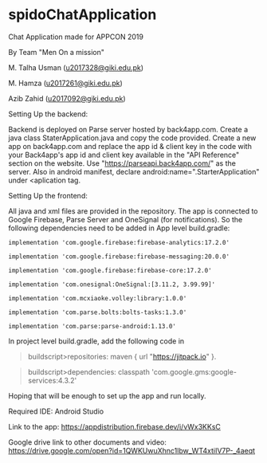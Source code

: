 # spidoChatApplication
Chat Application made for APPCON 2019

By Team "Men On a mission"

M. Talha Usman (u2017328@giki.edu.pk)

M. Hamza (u2017261@giki.edu.pk)

Azib Zahid (u2017092@giki.edu.pk)

Setting Up the backend:

Backend is deployed on Parse server hosted by back4app.com. Create a java class StaterApplication.java and copy the code provided. Create a new app on back4app.com and replace the app id & client key in the code with your Back4app's app id and client key available in the "API Reference" section on the website. Use "https://parseapi.back4app.com/" as the server. Also in android manifest, declare android:name=".StarterApplication" under <aplication tag.

Setting Up the frontend:

All java and xml files are provided in the repository. The app is connected to Google Firebase, Parse Server and OneSignal (for notifications). So the following dependencies need to be added in App level build.gradle:

    implementation 'com.google.firebase:firebase-analytics:17.2.0'
    
    implementation 'com.google.firebase:firebase-messaging:20.0.0'
    
    implementation 'com.google.firebase:firebase-core:17.2.0'
    
    implementation 'com.onesignal:OneSignal:[3.11.2, 3.99.99]'
    
    implementation 'com.mcxiaoke.volley:library:1.0.0'
    
    implementation 'com.parse.bolts:bolts-tasks:1.3.0'
    
    implementation 'com.parse:parse-android:1.13.0'
    

In project level build.gradle, add the following code in 

>buildscript>repositories: maven { url "https://jitpack.io" }.

>buildscript>dependencies: classpath 'com.google.gms:google-services:4.3.2'

Hoping that will be enough to set up the app and run locally.

Required IDE:
Android Studio

Link to the app:
https://appdistribution.firebase.dev/i/vWx3KKsC

Google drive link to other documents and video:
https://drive.google.com/open?id=1QWKUwuXhnc1lbw_WT4xtiIV7P-_4aeqt
